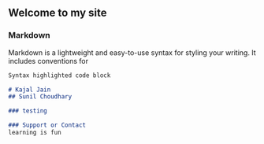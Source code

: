 ## Welcome to my site 
### Markdown

Markdown is a lightweight and easy-to-use syntax for styling your writing. It includes conventions for

```markdown
Syntax highlighted code block

# Kajal Jain 
## Sunil Choudhary 

### testing 

### Support or Contact
learning is fun 
